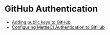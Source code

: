 # GitHub Authentication

*   [Adding public keys to GitHub](./github-authentication/adding-public-keys-to-github.md)
*   [Configuring MettleCI Authentication to GitHub](./github-authentication/configuring-mettleci-authentication-to-github.md)